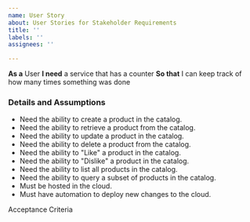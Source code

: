 ```yaml
---
name: User Story
about: User Stories for Stakeholder Requirements
title: ''
labels: ''
assignees: ''

---
```


**As a** User
**I need** a service that has a counter
**So that** I can keep track of how many times something was done

### Details and Assumptions
* Need the ability to create a product in the catalog. 
* Need the ability to retrieve a product from the catalog. 
* Need the ability to update a product in the catalog. 
* Need the ability to delete a product from the catalog. 
* Need the ability to "Like" a product in the catalog. 
* Need the ability to "Dislike" a product in the catalog. 
* Need the ability to list all products in the catalog. 
* Need the ability to query a subset of products in the catalog. 
* Must be hosted in the cloud. 
* Must have automation to deploy new changes to the cloud. 

Acceptance Criteria
```
```
